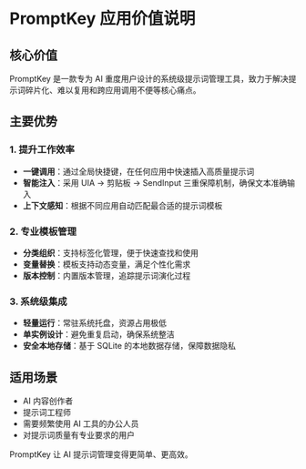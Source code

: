 # PromptKey 应用价值说明

## 核心价值

PromptKey 是一款专为 AI 重度用户设计的系统级提示词管理工具，致力于解决提示词碎片化、难以复用和跨应用调用不便等核心痛点。

## 主要优势

### 1. 提升工作效率
- **一键调用**：通过全局快捷键，在任何应用中快速插入高质量提示词
- **智能注入**：采用 UIA → 剪贴板 → SendInput 三重保障机制，确保文本准确输入
- **上下文感知**：根据不同应用自动匹配最合适的提示词模板

### 2. 专业模板管理
- **分类组织**：支持标签化管理，便于快速查找和使用
- **变量替换**：模板支持动态变量，满足个性化需求
- **版本控制**：内置版本管理，追踪提示词演化过程

### 3. 系统级集成
- **轻量运行**：常驻系统托盘，资源占用极低
- **单实例设计**：避免重复启动，确保系统整洁
- **安全本地存储**：基于 SQLite 的本地数据存储，保障数据隐私

## 适用场景

- AI 内容创作者
- 提示词工程师
- 需要频繁使用 AI 工具的办公人员
- 对提示词质量有专业要求的用户

PromptKey 让 AI 提示词管理变得更简单、更高效。